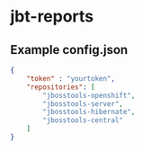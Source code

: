 # jbt-reports

## Example config.json
```.json
{
    "token" : "yourtoken",
    "repositories": [
        "jbosstools-openshift",
        "jbosstools-server",
        "jbosstools-hibernate",
        "jbosstools-central"
    ]
}
